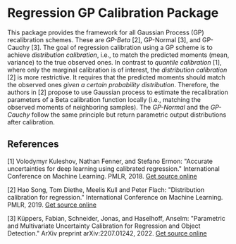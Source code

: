 # Regression GP Calibration Package

This package provides the framework for all Gaussian Process (GP) recalibration schemes.
These are *GP-Beta* [2], GP-Normal [3], and GP-Cauchy [3]. The goal of regression calibration using a GP scheme is to achieve
*distribution calibration*, i.e., to match the predicted moments (mean, variance) to the true observed ones.
In contrast to *quantile calibration* [1], where only the marginal calibration is of interest, the *distribution calibration* [2] is more
restrictive. It requires that the predicted moments should match the observed ones *given a certain probability
distribution*. Therefore, the authors in [2] propose to use Gaussian process to estimate the recalibration
parameters of a Beta calibration function locally (i.e., matching the observed moments of neighboring samples).
The *GP-Normal* and the *GP-Cauchy* follow the same principle but return parametric output distributions after calibration.


## References

[1] Volodymyr Kuleshov, Nathan Fenner, and Stefano Ermon:
   "Accurate uncertainties for deep learning using calibrated regression."
   International Conference on Machine Learning. PMLR, 2018.
   [Get source online](http://proceedings.mlr.press/v80/kuleshov18a/kuleshov18a.pdf)

[2] Hao Song, Tom Diethe, Meelis Kull and Peter Flach:
   "Distribution calibration for regression."
   International Conference on Machine Learning. PMLR, 2019.
   [Get source online](http://proceedings.mlr.press/v97/song19a/song19a.pdf)

[3] Küppers, Fabian, Schneider, Jonas, and Haselhoff, Anselm:
   "Parametric and Multivariate Uncertainty Calibration for Regression and Object Detection."
   ArXiv preprint arXiv:2207.01242, 2022.
   [Get source online](https://arxiv.org/pdf/2207.01242.pdf)